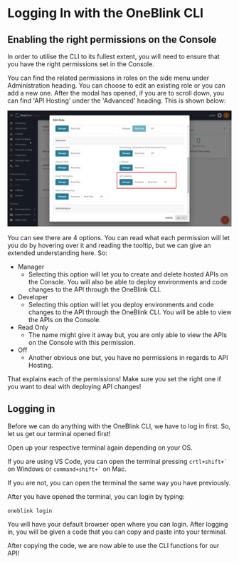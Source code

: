 # Logging In with the OneBlink CLI

## Enabling the right permissions on the Console

In order to utilise the CLI to its fullest extent, you will need to ensure that you have the right permissions set in the Console. 

You can find the related permissions in roles on the side menu under Administration heading. You can choose to edit an existing role or you can add a new one. After the modal has opened, if you are to scroll down, you can find 'API Hosting' under the 'Advanced' heading. This is shown below: 

![An image of the role modal, highlighting API Hosting under the Advanced heading.](../pics/APIHostingPermissions.png)

You can see there are 4 options. You can read what each permission will let you do by hovering over it and reading the tooltip, but we can give an extended understanding here. So:

- Manager
    - Selecting this option will let you to create and delete hosted APIs on the Console. You will also be able to deploy environments and code changes to the API through the OneBlink CLI. 
- Developer
    - Selecting this option will let you deploy environments and code changes to the API through the OneBlink CLI. You will be able to view the APIs on the Console. 
- Read Only
    - The name might give it away but, you are only able to view the APIs on the Console with this permission. 
- Off
    - Another obvious one but, you have no permissions in regards to API Hosting. 

That explains each of the permissions! Make sure you set the right one if you want to deal with deploying API changes!
## Logging in

Before we can do anything with the OneBlink CLI, we have to log in first. So, let us get our terminal opened first!

Open up your respective terminal again depending on your OS.

If you are using VS Code, you can open the terminal pressing <code>crtl+shift+\`</code> on Windows or <code>command+shift+\`</code> on Mac.

If you are not, you can open the terminal the same way you have previously.

After you have opened the terminal, you can login by typing:

`oneblink login`

You will have your default browser open where you can login. After logging in, you will be given a code that you can copy and paste into your terminal.

After copying the code, we are now able to use the CLI functions for our API!
